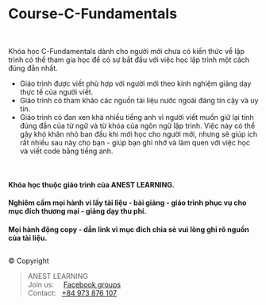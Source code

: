 # Course-C-Fundamentals

<br />

Khóa học C-Fundamentals dành cho người mới chưa có kiến thức về lập trình có thể tham gia học để có sự bắt đầu với việc học lập trình một cách đúng đắn nhất.

- Giáo trình được viết phù hợp với người mới theo kinh nghiệm giảng dạy thực tế của người viết.
- Giáo trình có tham khảo các nguồn tài liệu nước ngoài đáng tin cậy và uy tín.
- Giáo trình có đan xen khá nhiều tiếng anh vì người viết muốn giữ lại tính đúng đắn của từ ngữ và từ khóa của ngôn ngữ lập trình. Việc này có thể gây khó khăn nhỏ ban đầu khi mới học cho người mới, nhưng sẽ giúp ích rất nhiều sau này cho bạn - giúp bạn ghi nhớ và làm quen với việc học và viết code bằng tiếng anh.

<br />

#### Khóa học thuộc giáo trình của ANEST LEARNING.
#### Nghiêm cấm mọi hành vi lấy tài liệu - bài giảng - giáo trình phục vụ cho mục đích thương mại - giảng dạy thu phí. 
#### Mọi hành động copy - dẫn link vì mục đích chia sẻ vui lòng ghi rõ nguồn của tài liệu.


##  

© Copyright
> ANEST LEARNING  
> Join us: &nbsp;&nbsp;&nbsp; [Facebook groups](https://www.facebook.com/groups/anest.learning/)  
> Contact: &nbsp; [+84 973 876 107](https://github.com/AnestLearning/Course-C-Fundamentals)

